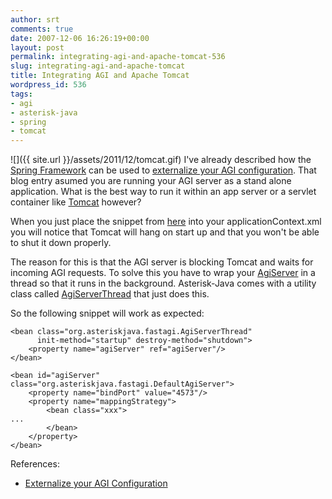 ```yaml
---
author: srt
comments: true
date: 2007-12-06 16:26:19+00:00
layout: post
permalink: integrating-agi-and-apache-tomcat-536
slug: integrating-agi-and-apache-tomcat
title: Integrating AGI and Apache Tomcat
wordpress_id: 536
tags:
- agi
- asterisk-java
- spring
- tomcat
---
```



![]({{ site.url }}/assets/2011/12/tomcat.gif)
I've already described how the [Spring Framework](http://www.springframework.org) can be used to [externalize your AGI configuration](/asterisk-java/2007/03/22/externalize_your_agi_configuration.html). That blog entry asumed you are running your AGI server as a stand alone application. What is the best way to run it within an app server or a servlet container like [Tomcat](http://tomcat.apache.org) however?



When you just place the snippet from [here](/asterisk-java/2007/03/22/externalize_your_agi_configuration.html) into your applicationContext.xml you will notice that Tomcat will hang on start up and that you won't be able to shut it down properly.  

The reason for this is that the AGI server is blocking Tomcat and waits for incoming AGI requests. To solve this you have to wrap your [AgiServer](http://asterisk-java.org/latest/apidocs/org/asteriskjava/fastagi/AgiServer.html) in a thread so that it runs in the background. Asterisk-Java comes with a utility class called [AgiServerThread](http://asterisk-java.org/latest/apidocs/org/asteriskjava/fastagi/AgiServerThread.html) that just does this.



So the following snippet will work as expected:




    
    
    <bean class="org.asteriskjava.fastagi.AgiServerThread"
          init-method="startup" destroy-method="shutdown">
        <property name="agiServer" ref="agiServer"/>
    </bean>
    
    <bean id="agiServer" class="org.asteriskjava.fastagi.DefaultAgiServer">
        <property name="bindPort" value="4573"/>
        <property name="mappingStrategy">
            <bean class="xxx">
    ...
            </bean>
        </property>
    </bean>
    




References:






  * [Externalize your AGI Configuration](/asterisk-java/2007/03/22/externalize_your_agi_configuration.html)


